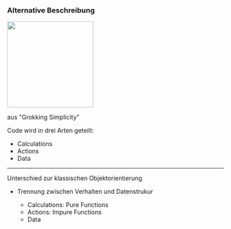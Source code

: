 
### Alternative Beschreibung

<img src="/images/book-grokking-simplicity.png" class="borderless" style="height: 200px">

aus "Grokking Simplicity"

Code wird in drei Arten geteilt:
- Calculations
- Actions
- Data

---

Unterschied zur klassischen Objektorientierung

- Trennung zwischen Verhalten und Datenstrukur

  - Calculations: Pure Functions
  - Actions: Impure Functions
  - Data
